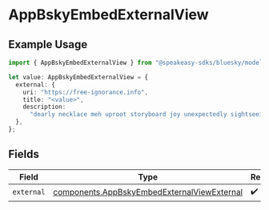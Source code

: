 # AppBskyEmbedExternalView

## Example Usage

```typescript
import { AppBskyEmbedExternalView } from "@speakeasy-sdks/bluesky/models/components";

let value: AppBskyEmbedExternalView = {
  external: {
    uri: "https://free-ignorance.info",
    title: "<value>",
    description:
      "dearly necklace meh uproot storyboard joy unexpectedly sightseeing contravene",
  },
};
```

## Fields

| Field                                                                                                      | Type                                                                                                       | Required                                                                                                   | Description                                                                                                |
| ---------------------------------------------------------------------------------------------------------- | ---------------------------------------------------------------------------------------------------------- | ---------------------------------------------------------------------------------------------------------- | ---------------------------------------------------------------------------------------------------------- |
| `external`                                                                                                 | [components.AppBskyEmbedExternalViewExternal](../../models/components/appbskyembedexternalviewexternal.md) | :heavy_check_mark:                                                                                         | N/A                                                                                                        |